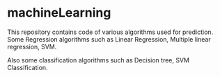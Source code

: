 # machineLearning
This repository contains code of various algorithms used for prediction.
Some Regression algorithms such as Linear Regression, Multiple linear regression, SVM.

Also some classification algorithms such as Decision tree, SVM Classification.


